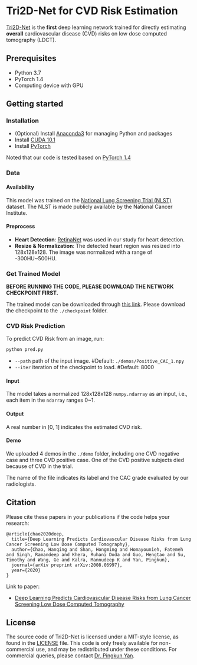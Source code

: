 # Tri2D-Net for CVD Risk Estimation

[Tri2D-Net](https://arxiv.org/abs/2008.06997) is the **first** deep learning network trained for directly estimating **overall** cardiovascular disease (CVD) risks on low dose computed tomography (LDCT).

## Prerequisites

- Python 3.7
- PyTorch 1.4
- Computing device with GPU


## Getting started
### Installation

- (Optional) Install [Anaconda3](https://www.anaconda.com/download/) for managing Python and packages
- Install [CUDA 10.1](https://developer.nvidia.com/cuda-10.1-download-archive-base)
- Install [PyTorch](http://pytorch.org/)

Noted that our code is tested based on [PyTorch 1.4](https://pytorch.org/get-started/previous-versions/)

### Data 
#### Availability
This model was trained on the [National Lung Screening Trial (NLST)](https://biometry.nci.nih.gov/cdas/learn/nlst/images/) dataset. The NLST is made publicly available by the National Cancer Institute.

#### Preprocess
- **Heart Detection**: [RetinaNet](https://github.com/yhenon/pytorch-retinanet) was used in our study for heart detection.
- **Resize & Normalization**: The detected heart region was resized into 128x128x128. The image was normalized with a range of -300HU~500HU.

### Get Trained Model

**BEFORE RUNNING THE CODE, PLEASE DOWNLOAD THE NETWORK CHECKPOINT FIRST.**

The trained model can be downloaded through [this link](https://1drv.ms/u/s!AurT2TsSKdxQvSOmj5kBiVhfKuDT?e=5oLMka). Please download the checkpoint to the `./checkpoint` folder.

### CVD Risk Prediction

To predict CVD Risk from an image, run:
```bash
python pred.py
```
- `--path` path of the input image. #Default: `./demos/Positive_CAC_1.npy`
- `--iter` iteration of the checkpoint to load. #Default: 8000

#### Input

The model takes a normalized 128x128x128 `numpy.ndarray` as an input, i.e., each item in the `ndarray` ranges 0~1.

#### Output

A real number in \[0, 1\] indicates the estimated CVD risk.

#### Demo

We uploaded 4 demos in the `./demo` folder, including one CVD negative case and three CVD positive case. One of the CVD positive subjects died because of CVD in the trial. 

The name of the file indicates its label and the CAC grade evaluated by our radiologists.


## Citation
Please cite these papers in your publications if the code helps your research:
```
@article{chao2020deep,
  title={Deep Learning Predicts Cardiovascular Disease Risks from Lung Cancer Screening Low Dose Computed Tomography},
  author={Chao, Hanqing and Shan, Hongming and Homayounieh, Fatemeh and Singh, Ramandeep and Khera, Ruhani Doda and Guo, Hengtao and Su, Timothy and Wang, Ge and Kalra, Mannudeep K and Yan, Pingkun},
  journal={arXiv preprint arXiv:2008.06997},
  year={2020}
}
```
Link to paper:
- [Deep Learning Predicts Cardiovascular Disease Risks from Lung Cancer Screening Low Dose Computed Tomography](https://arxiv.org/abs/2008.06997)


## License
The source code of Tri2D-Net is licensed under a MIT-style license, as found in the [LICENSE](LICENSE) file.
This code is only freely available for non-commercial use, and may be redistributed under these conditions.
For commercial queries, please contact [Dr. Pingkun Yan](https://dial.rpi.edu/people/pingkun-yan).

